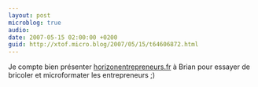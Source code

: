 ```yaml
---
layout: post
microblog: true
audio: 
date: 2007-05-15 02:00:00 +0200
guid: http://xtof.micro.blog/2007/05/15/t64606872.html
---
```

Je compte bien présenter [horizonentrepreneurs.fr](http://horizonentrepreneurs.fr) à Brian pour essayer de bricoler et microformater les entrepreneurs ;)
